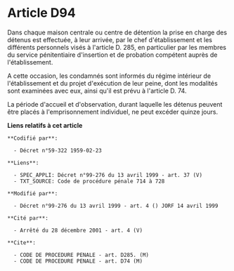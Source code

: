 # Article D94

Dans chaque maison centrale ou centre de détention la prise en charge des détenus est effectuée, à leur arrivée, par le chef
d'établissement et les différents personnels visés à l'article D. 285, en particulier par les membres du service
pénitentiaire d'insertion et de probation compétent auprès de l'établissement.

A cette occasion, les condamnés sont informés du régime intérieur de l'établissement et du projet d'exécution de leur peine,
dont les modalités sont examinées avec eux, ainsi qu'il est prévu à l'article D. 74.

La période d'accueil et d'observation, durant laquelle les détenus peuvent être placés à l'emprisonnement individuel, ne peut
excéder  quinze jours.

**Liens relatifs à cet article**

	**Codifié par**:

	  - Décret n°59-322 1959-02-23

	**Liens**:

	  - SPEC_APPLI: Décret n°99-276 du 13 avril 1999 - art. 37 (V)
	  - TXT_SOURCE: Code de procédure pénale 714 à 728

	**Modifié par**:

	  - Décret n°99-276 du 13 avril 1999 - art. 4 () JORF 14 avril 1999

	**Cité par**:

	  - Arrêté du 28 décembre 2001 - art. 4 (V)

	**Cite**:

	  - CODE DE PROCEDURE PENALE - art. D285. (M)
	  - CODE DE PROCEDURE PENALE - art. D74 (M)
